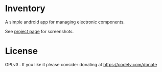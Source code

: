 # Inventory

A simple android app for managing electronic components.

See [project page](https://codelv.com/projects/electronics-inventory/) for screenshots.

# License

GPLv3 . If you like it please consider donating at https://codelv.com/donate 
